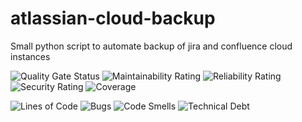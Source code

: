 # atlassian-cloud-backup
Small python script to automate backup of jira and confluence cloud instances

<img alt="Quality Gate Status" src="https://sonarcloud.io/api/project_badges/measure?project=timo-jakob_atlassian-cloud-backup&amp;metric=alert_status"> <img alt="Maintainability Rating" src="https://sonarcloud.io/api/project_badges/measure?project=timo-jakob_atlassian-cloud-backup&amp;metric=sqale_rating"> <img alt="Reliability Rating" src="https://sonarcloud.io/api/project_badges/measure?project=timo-jakob_atlassian-cloud-backup&amp;metric=reliability_rating"> <img alt="Security Rating" src="https://sonarcloud.io/api/project_badges/measure?project=timo-jakob_atlassian-cloud-backup&amp;metric=security_rating"> <img alt="Coverage" src="https://sonarcloud.io/api/project_badges/measure?project=timo-jakob_atlassian-cloud-backup&amp;metric=coverage">

<img alt="Lines of Code" src="https://sonarcloud.io/api/project_badges/measure?project=timo-jakob_atlassian-cloud-backup&amp;metric=ncloc"> <img alt="Bugs" src="https://sonarcloud.io/api/project_badges/measure?project=timo-jakob_atlassian-cloud-backup&amp;metric=bugs"> <img alt="Code Smells" src="https://sonarcloud.io/api/project_badges/measure?project=timo-jakob_atlassian-cloud-backup&amp;metric=code_smells"> <img alt="Technical Debt" src="https://sonarcloud.io/api/project_badges/measure?project=timo-jakob_atlassian-cloud-backup&amp;metric=sqale_index">